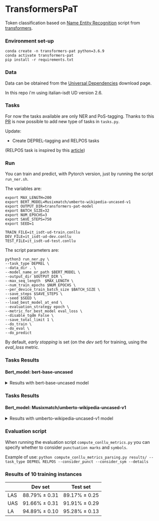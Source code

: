 # TransformersPaT

Token classification based on [Name Entity Recognition](https://github.com/huggingface/transformers/tree/master/examples/token-classification) script from [transformers](https://github.com/huggingface/transformers).

### Environment set-up
```
conda create -n transformers-pat python=3.6.9
conda activate transformers-pat
pip install -r requirements.txt
```

### Data

Data can be obtained from the [Universal Dependencies](https://universaldependencies.org/#download) download page.

In this repo i'm using italian-isdt UD version 2.6.

### Tasks

For now the tasks available are only NER and PoS-tagging. 
Thanks to this [PR](https://github.com/huggingface/transformers/pull/6457) is now possible to add new type of tasks in ```tasks.py```.

Update:
- Create DEPREL-tagging and RELPOS tasks

(RELPOS task is inspired by this [article](https://www.aclweb.org/anthology/2020.lrec-1.643/))

### Run

You can train and predict, with Pytorch version, just by running the script ```run_ner.sh```.

The variables are:

```
export MAX_LENGTH=200
export BERT_MODEL=Musixmatch/umberto-wikipedia-uncased-v1
export OUTPUT_DIR=transformers-pat-model
export BATCH_SIZE=32
export NUM_EPOCHS=3
export SAVE_STEPS=750
export SEED=1

TRAIN_FILE=it_isdt-ud-train.conllu
DEV_FILE=it_isdt-ud-dev.conllu
TEST_FILE=it_isdt-ud-test.conllu
```

The script parameters are:

```
python3 run_ner.py \
--task_type DEPREL \
--data_dir . \
--model_name_or_path $BERT_MODEL \
--output_dir $OUTPUT_DIR \
--max_seq_length  $MAX_LENGTH \
--num_train_epochs $NUM_EPOCHS \
--per_device_train_batch_size $BATCH_SIZE \
--save_steps $SAVE_STEPS \
--seed $SEED \
--load_best_model_at_end \
--evaluation_strategy epoch \
--metric_for_best_model eval_loss \
--disable_tqdm False \
--save_total_limit 1 \
--do_train \
--do_eval \
--do_predict
```

By default, *early stopping* is set (on the *dev set*) for training, using the *eval_loss* metric.

### Tasks Results
#### Bert_model: bert-base-uncased

<details>
  <summary>Results with bert-base-uncased model</summary>
  
  #### task_type: POS (PoS-tagging)

##### Dev results 
```
eval_loss = 0.12940883628604277
eval_accuracy_score = 0.9644776620759153
eval_precision = 0.9595684967549553
eval_recall = 0.9593160894344586
eval_f1 = 0.9594422764940589
epoch = 3.0
```

##### Test results
```
eval_loss = 0.10366534093226933
eval_accuracy_score = 0.968596946125036
eval_precision = 0.9643250826736146
eval_recall = 0.965002005615724
eval_f1 = 0.964663425392211
```

#### task_type: DEPREL (Universal Dependency Relations)

##### Dev results 
```
eval_loss = 0.2954632102603644
eval_accuracy_score = 0.9126637554585153
eval_precision = 0.9099708754497173
eval_recall = 0.907560871422469
eval_f1 = 0.9087642756319775
epoch = 3.0
```

##### Test results
```
eval_loss = 0.2616970073737082
eval_accuracy_score = 0.9204840103716508
eval_precision = 0.9175308158873019
eval_recall = 0.9155603279968763
eval_f1 = 0.9165445128505815
```

#### task_type: RELPOS (Relative Position between head and id)

##### Dev results 
```
eval_loss = 0.7067813938352424
eval_accuracy_score = 0.7946758481692979
eval_precision = 0.7764951826940556
eval_recall = 0.7655703916121517
eval_f1 = 0.7709940887144081
epoch = 3.0
```

##### Test results
```
eval_loss = 0.6422599390393398
eval_accuracy_score = 0.8077403245942572
eval_precision = 0.7905175085218469
eval_recall = 0.7807590287696389
eval_f1 = 0.7856079659190063
```

#### Evaluation of DEPREL and RELPOS together
Evaluation done through the script ```compute_conllu_metrics.py```
```
las = 76.61165048543688 %  (7891 / 10300)
uas = 80.85436893203884 %  (8328 / 10300)
label_acc = 92.07766990291262 %  (9484 / 10300)
total = 10300
punct = 1162
```
</details>


### Tasks Results
#### Bert_model: Musixmatch/umberto-wikipedia-uncased-v1

<details>
  <summary>Results with umberto-wikipedia-uncased-v1 model</summary>
  
#### task_type: DEPREL (Universal Dependency Relations)

##### Dev results 
```
eval_loss = 0.1996578574180603
eval_accuracy_score = 0.9547363117232113
eval_precision = 0.9531958586463593
eval_recall = 0.9517300299017514
eval_f1 = 0.9524623803009576
epoch = 7.0
```

##### Test results
```
eval_loss = 0.16917972266674042
eval_accuracy_score = 0.9584333301334357
eval_precision = 0.9574780058651027
eval_recall = 0.9557962529274004
eval_f1 = 0.9566363902724876
```

#### task_type: RELPOS (Relative Position between head and id)

##### Dev results 
```
eval_loss = 0.45070308446884155
eval_accuracy_score = 0.8899059455828014
eval_precision = 0.8824270795822831
eval_recall = 0.8783941213370373
eval_f1 = 0.8804059819463781
epoch = 10.0
```

##### Test results
```
eval_loss = 0.37038251757621765
eval_accuracy_score = 0.8948833637323605
eval_precision = 0.8859307802580381
eval_recall = 0.8825869631745384
eval_f1 = 0.8842557105626245
```

#### Evaluation of DEPREL and RELPOS together
Evaluation done through the script ```compute_conllu_metrics.py``` without consider ```punctuation marks``` and ```symbols``` - **dev set**
```
Considered punct: False
Considered sym: False
las = 89.09 %
uas = 91.99 %
label_acc = 94.91 %
punct = 0
sym = 0
<unk> = 12
```

Evaluation done through the script ```compute_conllu_metrics.py``` without consider ```punctuation marks``` and ```symbols``` - **test set**
```
Considered punct: False
Considered sym: False
las = 89.31 %
uas = 92.05 %
label_acc = 95.36 %
punct = 0
sym = 0
<unk> = 18
```
</details>


### Evaluation script
When running the evaluation script ```compute_conllu_metrics.py``` you can specify whether to consider ```punctuation marks``` and ```symbols```.

Example of use:
    ```python compute_conllu_metrics_parsing.py results/ --task_type DEPREL RELPOS --consider_punct --consider_sym --details```

### Results of 10 training instances
|     |    Dev set     |    Test set     |
|-----|----------------|-----------------|
| LAS |  88.79% ± 0.31 |  89.17% ± 0.25  |
| UAS |  91.66% ± 0.31 |  91.91% ± 0.29  |
| LA  |  94.89% ± 0.10 |  95.28% ± 0.13  |